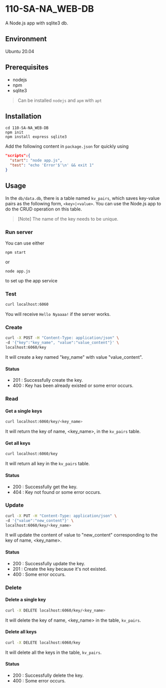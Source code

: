# 110-SA-NA_WEB-DB
A Node.js app with sqlite3 db.

## Environment
Ubuntu 20.04

## Prerequisites
- nodejs
- npm
- sqlite3
> Can be installed `nodejs` and `apm` with `apt`

## Installation
```bash=
cd 110-SA-NA_WEB-DB
npm init
npm install express sqlite3
```
Add the following content in `package.json` for quickly using
```json
"scripts":{
  "start": "node app.js",
  "test": "echo 'Error'$'\n' && exit 1"
}
```

## Usage
In the `db/data.db`, there is a table named `kv_pairs`, which saves key-value pairs as the following form, `<key>|<value>`.
You can use the Node.js app to do the CRUD operation on this table.
> [Note]
> The name of the key needs to be unique.
### Run server
You can use either
```
npm start
```
or
```
node app.js
```
to set up the app service
### Test
```bash
curl localhost:6060
```
You will receive `Hello Nyaaaa!` if the server works.
### Create
```bash
curl -X POST -H "Content-Type: application/json" \
-d '{"key":"key_name", "value":"value_content"}' \
localhost:6060/key
```
It will create a key named "key_name" with value "value_content".
#### Status
- 201 : Successfully create the key. 
- 400 : Key has been already existed or some error occurs.
### Read
#### Get a single keys
```bash
curl localhost:6060/key/<key_name>
```
It will return the key of name, <key_name>, in the `kv_pairs` table.
#### Get all keys
```bash
curl localhost:6060/key
```
It will return all key in the `kv_pairs` table.
#### Status
- 200 : Successfully get the key.
- 404 : Key not found or some error occurs.
### Update
```bash
curl -X PUT -H "Content-Type: application/json" \
-d '{"value":"new_content"}' \
localhost:6060/key/<key_name>
```
It will update the content of value to "new_content" corresponding to the key of name, <key_name>.
#### Status
- 200 : Successfully update the key.
- 201 : Create the key because it's not existed.
- 400 : Some error occurs.
### Delete
#### Delete a single key
```bash
curl -X DELETE localhost:6060/key/<key_name>
```
It will delete the key of name, <key_name> in the table, `kv_pairs`.
#### Delete all keys
```bash
curl -X DELETE localhost:6060/key
```
It will delete all the keys in the table, `kv_pairs`.
#### Status
- 200 : Successfully delete the key.
- 400 : Some error occurs.
